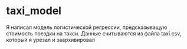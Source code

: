 # taxi_model
Я написал модель логистической регрессии, предсказыващую стоимость поездки на такси. Данные считываются из файла taxi.csv, который я урезал и заархивировал
